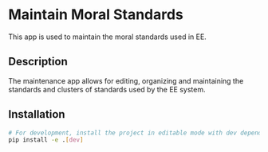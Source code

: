 # Maintain Moral Standards

This app is used to maintain the moral standards used in EE.

## Description

The maintenance app allows for editing, organizing and maintaining the standards
and clusters of standards used by the EE system.

## Installation

```bash
# For development, install the project in editable mode with dev dependencies
pip install -e .[dev]
```
